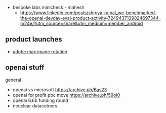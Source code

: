 
- bespoke labs minicheck  - mahesh
	- https://www.linkedin.com/posts/shreya-rajpal_we-benchmarked-the-openai-devday-eval-product-activity-7249437139824697344-m24e/?utm_source=share&utm_medium=member_android


## product launches

- [adobe max image rotation](https://news.ycombinator.com/item?id=41870040)


## openai stuff

general
- openai vs microsoft https://archive.ph/Bas23
- openai for profit pbc move https://archive.ph/59oI0
- openai 6.6b funding round
- neuclear datacetners